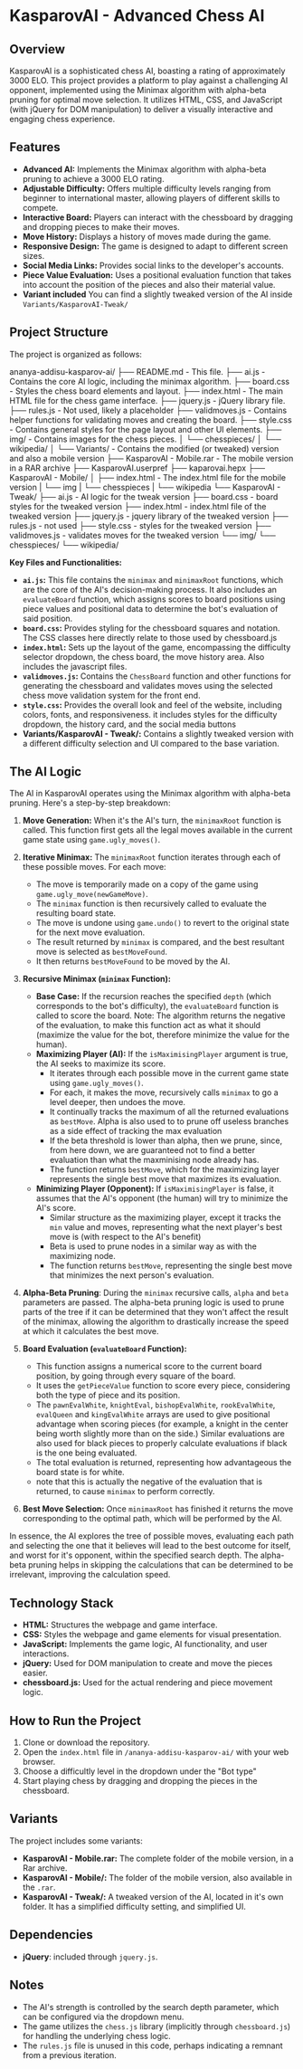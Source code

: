 # KasparovAI - Advanced Chess AI

## Overview

KasparovAI is a sophisticated chess AI, boasting a rating of approximately 3000 ELO. This project provides a platform to play against a challenging AI opponent, implemented using the Minimax algorithm with alpha-beta pruning for optimal move selection. It utilizes HTML, CSS, and JavaScript (with jQuery for DOM manipulation) to deliver a visually interactive and engaging chess experience.

## Features

*   **Advanced AI:** Implements the Minimax algorithm with alpha-beta pruning to achieve a 3000 ELO rating.
*   **Adjustable Difficulty:** Offers multiple difficulty levels ranging from beginner to international master, allowing players of different skills to compete.
*   **Interactive Board:** Players can interact with the chessboard by dragging and dropping pieces to make their moves.
*   **Move History:** Displays a history of moves made during the game.
*   **Responsive Design:** The game is designed to adapt to different screen sizes.
*   **Social Media Links:** Provides social links to the developer's accounts.
*   **Piece Value Evaluation:** Uses a positional evaluation function that takes into account the position of the pieces and also their material value.
*   **Variant included** You can find a slightly tweaked version of the AI inside `Variants/KasparovAI-Tweak/`

## Project Structure

The project is organized as follows:

ananya-addisu-kasparov-ai/
├── README.md          - This file.
├── ai.js              - Contains the core AI logic, including the minimax algorithm.
├── board.css          - Styles the chess board elements and layout.
├── index.html         - The main HTML file for the chess game interface.
├── jquery.js          - jQuery library file.
├── rules.js           - Not used, likely a placeholder
├── validmoves.js      - Contains helper functions for validating moves and creating the board.
├── style.css          - Contains general styles for the page layout and other UI elements.
├── img/               - Contains images for the chess pieces.
│   └── chesspieces/
│       └── wikipedia/
│
└── Variants/          - Contains the modified (or tweaked) version and also a mobile version
    ├──  KasparovAI - Mobile.rar  - The mobile version in a RAR archive
    ├── KasparovAI.userpref
    ├── kaparovai.hepx
    ├── KasparovAI - Mobile/
    │   ├── index.html   - The index.html file for the mobile version
    |   └── img
    |       └── chesspieces
    |           └── wikipedia
    └── KasparovAI - Tweak/
        ├── ai.js          - AI logic for the tweak version
        ├── board.css      - board styles for the tweaked version
        ├── index.html     - index.html file of the tweaked version
        ├── jquery.js      - jquery library of the tweaked version
        ├── rules.js        - not used
        ├── style.css       - styles for the tweaked version
        ├──  validmoves.js     - validates moves for the tweaked version
        └── img/
            └── chesspieces/
                └── wikipedia/


**Key Files and Functionalities:**

*   **`ai.js`:** This file contains the `minimax` and `minimaxRoot` functions, which are the core of the AI's decision-making process. It also includes an `evaluateBoard` function, which assigns scores to board positions using piece values and positional data to determine the bot's evaluation of said position.
*   **`board.css`:** Provides styling for the chessboard squares and notation. The CSS classes here directly relate to those used by chessboard.js
*   **`index.html`:**  Sets up the layout of the game, encompassing the difficulty selector dropdown, the chess board, the move history area. Also includes the javascript files.
*   **`validmoves.js`:**  Contains the `ChessBoard` function and other functions for generating the chessboard and validates moves using the selected chess move validation system for the front end.
*   **`style.css`:** Provides the overall look and feel of the website, including colors, fonts, and responsiveness. it includes styles for the difficulty dropdown, the history card, and the social media buttons
*   **Variants/KasparovAI - Tweak/:** Contains a slightly tweaked version with a different difficulty selection and UI compared to the base variation.

## The AI Logic

The AI in KasparovAI operates using the Minimax algorithm with alpha-beta pruning. Here's a step-by-step breakdown:

1.  **Move Generation:** When it's the AI's turn, the `minimaxRoot` function is called. This function first gets all the legal moves available in the current game state using `game.ugly_moves()`.

2.  **Iterative Minimax:** The `minimaxRoot` function iterates through each of these possible moves. For each move:
    *   The move is temporarily made on a copy of the game using `game.ugly_move(newGameMove)`.
    *   The `minimax` function is then recursively called to evaluate the resulting board state.
    *   The move is undone using `game.undo()` to revert to the original state for the next move evaluation.
    *   The result returned by `minimax` is compared, and the best resultant move is selected as `bestMoveFound`.
    *   It then returns `bestMoveFound` to be moved by the AI.

3.  **Recursive Minimax (`minimax` Function):**
    *   **Base Case:** If the recursion reaches the specified `depth` (which corresponds to the bot's difficulty), the `evaluateBoard` function is called to score the board. Note: The algorithm returns the negative of the evaluation, to make this function act as what it should (maximize the value for the bot, therefore minimize the value for the human).
    *   **Maximizing Player (AI):**
        If the `isMaximisingPlayer` argument is true, the AI seeks to maximize its score.
        *   It iterates through each possible move in the current game state using `game.ugly_moves()`.
        *   For each, it makes the move, recursively calls `minimax` to go a level deeper, then undoes the move.
        *   It continually tracks the maximum of all the returned evaluations as `bestMove`. Alpha is also used to to prune off useless branches as a side effect of tracking the max evaluation
        *   If the beta threshold is lower than alpha, then we prune, since, from here down, we are guaranteed not to find a better evaluation than what the maxminising node already has.
        *   The function returns `bestMove`, which for the maximizing layer represents the single best move that maximizes its evaluation.
    *   **Minimizing Player (Opponent):**
        If `isMaximisingPlayer` is false, it assumes that the AI's opponent (the human) will try to minimize the AI's score.
        *   Similar structure as the maximizing player, except it tracks the `min` value and moves, representing what the next player's best move is (with respect to the AI's benefit)
        *   Beta is used to prune nodes in a similar way as with the maximizing node.
        *   The function returns `bestMove`, representing the single best move that minimizes the next person's evaluation.

4. **Alpha-Beta Pruning**: During the `minimax` recursive calls, `alpha` and `beta` parameters are passed. The alpha-beta pruning logic is used to prune parts of the tree if it can be determined that they won't affect the result of the minimax, allowing the algorithm to drastically increase the speed at which it calculates the best move.

5.  **Board Evaluation (`evaluateBoard` Function):**
    *   This function assigns a numerical score to the current board position, by going through every square of the board.
    *   It uses the `getPieceValue` function to score every piece, considering both the type of piece and its position.
    *   The `pawnEvalWhite`, `knightEval`, `bishopEvalWhite`, `rookEvalWhite`, `evalQueen` and `kingEvalWhite` arrays are used to give positional advantage when scoring pieces (for example, a knight in the center being worth slightly more than on the side.) Similar evaluations are also used for black pieces to properly calculate evaluations if black is the one being evaluated.
    *   The total evaluation is returned, representing how advantageous the board state is for white.
    *   note that this is actually the negative of the evaluation that is returned, to cause `minimax` to perform correctly.

6.  **Best Move Selection:** Once `minimaxRoot` has finished it returns the move corresponding to the optimal path, which will be performed by the AI.

In essence, the AI explores the tree of possible moves, evaluating each path and selecting the one that it believes will lead to the best outcome for itself, and worst for it's opponent, within the specified search depth. The alpha-beta pruning helps in skipping the calculations that can be determined to be irrelevant, improving the calculation speed.

## Technology Stack

*   **HTML:**  Structures the webpage and game interface.
*   **CSS:** Styles the webpage and game elements for visual presentation.
*   **JavaScript:**  Implements the game logic, AI functionality, and user interactions.
*   **jQuery:** Used for DOM manipulation to create and move the pieces easier.
*   **chessboard.js:** Used for the actual rendering and piece movement logic.

## How to Run the Project

1.  Clone or download the repository.
2.  Open the `index.html` file in `/ananya-addisu-kasparov-ai/` with your web browser.
3.  Choose a difficultly level in the dropdown under the "Bot type"
4.  Start playing chess by dragging and dropping the pieces in the chessboard.

## Variants

The project includes some variants:

*   **KasparovAI - Mobile.rar:** The complete folder of the mobile version, in a Rar archive.
*  **KasparovAI - Mobile/:** The folder of the mobile version, also available in the `.rar`.
*   **KasparovAI - Tweak/:** A tweaked version of the AI, located in it's own folder. It has a simplified difficulty setting, and simplified UI.

## Dependencies
*   **jQuery**: included through `jquery.js`.

## Notes

*   The AI's strength is controlled by the search depth parameter, which can be configured via the dropdown menu.
*   The game utilizes the `chess.js` library (implicitly through `chessboard.js`) for handling the underlying chess logic.
* The `rules.js` file is unused in this code, perhaps indicating a remnant from a previous iteration.
